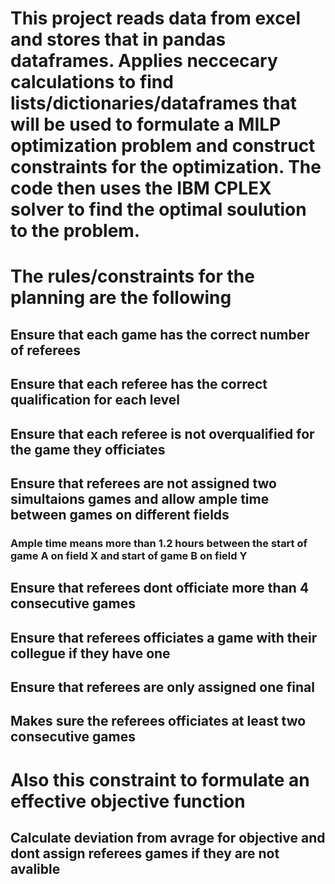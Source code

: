 # This project reads data from excel and stores that in pandas dataframes. Applies neccecary calculations to find lists/dictionaries/dataframes that will be used to formulate a MILP optimization problem and construct constraints for the optimization. The code then uses the IBM CPLEX solver to find the optimal soulution to the problem.

# The rules/constraints for the planning are the following

## Ensure that each game has the correct number of referees
## Ensure that each referee has the correct qualification for each level
## Ensure that each referee is not overqualified for the game they officiates
## Ensure that referees are not assigned two simultaions games and allow ample time between games on different fields
### Ample time means more than 1.2 hours between the start of game A on field X and start of game B on field Y
## Ensure that referees dont officiate more than 4 consecutive games
## Ensure that referees officiates a game with their collegue if they have one
## Ensure that referees are only assigned one final
## Makes sure the referees officiates at least two consecutive games

# Also this constraint to formulate an effective objective function
## Calculate deviation from avrage for objective and dont assign referees games if they are not avalible

